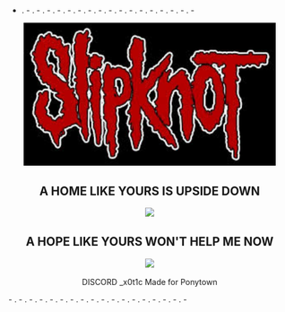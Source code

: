 - . - . - . - . - . - . - . - . - . - . - . - . - . - . - . - . - . -
<p align="center">
  <img src="images(1).jpg" width="450" />
</p>

<h2 align="center">A HOME LIKE YOURS IS UPSIDE DOWN</h2>

<p align="center">
  <img src="tumblr_95546a947db08d7133fffce3edcea1c4_0bee3196_1280.gif" width="350" />
</p>

<h2 align="center">A HOPE LIKE YOURS WON'T HELP ME NOW</h2>

<p align="center">
  <img src="7dcaeb4bb2fdbda3f16f00f24e0a09ca.gif" />
</p>

<p align="center">
  <span align="left">DISCORD _x0t1c</span> 
  <span align="right">Made for Ponytown</span>
</p>
- . - . - . - . - . - . - . - . - . - . - . - . - . - . - . - . - . -
